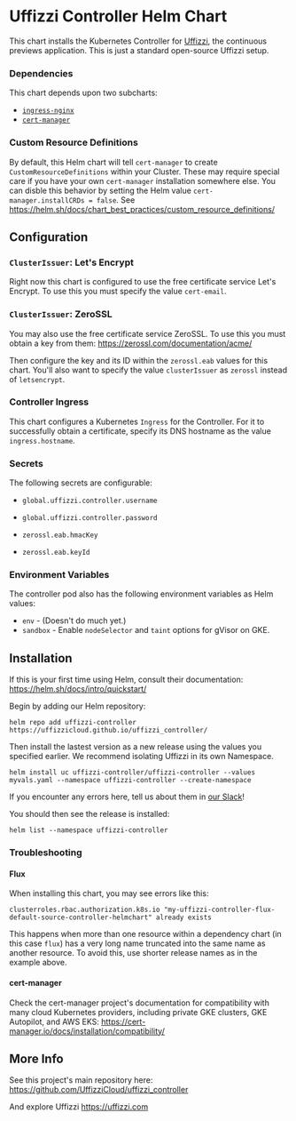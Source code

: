 # Uffizzi Controller Helm Chart

This chart installs the Kubernetes Controller for [Uffizzi](https://uffizzi.com), the continuous previews application. This is just a standard open-source Uffizzi setup.


### Dependencies

This chart depends upon two subcharts:

- [`ingress-nginx`](https://kubernetes.github.io/ingress-nginx/)
- [`cert-manager`](https://cert-manager.io/docs/)

### Custom Resource Definitions

By default, this Helm chart will tell `cert-manager` to create `CustomResourceDefinitions` within your Cluster. These may require special care if you have your own `cert-manager` installation somewhere else. You can disble this behavior by setting the Helm value `cert-manager.installCRDs = false`. See https://helm.sh/docs/chart_best_practices/custom_resource_definitions/

## Configuration

### `ClusterIssuer`: Let's Encrypt

Right now this chart is configured to use the free certificate service Let's Encrypt. To use this you must specify the value `cert-email`.

### `ClusterIssuer`: ZeroSSL

You may also use the free certificate service ZeroSSL. To use this you must obtain a key from them: https://zerossl.com/documentation/acme/

Then configure the key and its ID within the `zerossl.eab` values for this chart. You'll also want to specify the value `clusterIssuer` as `zerossl` instead of `letsencrypt`.

### Controller Ingress

This chart configures a Kubernetes `Ingress` for the Controller. For it to successfully obtain a certificate, specify its DNS hostname as the value `ingress.hostname`.

### Secrets

The following secrets are configurable:

- `global.uffizzi.controller.username`
- `global.uffizzi.controller.password`

- `zerossl.eab.hmacKey`
- `zerossl.eab.keyId`

### Environment Variables

The controller pod also has the following environment variables as Helm values:

- `env` - (Doesn't do much yet.)
- `sandbox` - Enable `nodeSelector` and `taint` options for gVisor on GKE.

## Installation

If this is your first time using Helm, consult their documentation: https://helm.sh/docs/intro/quickstart/

Begin by adding our Helm repository:

```
helm repo add uffizzi-controller https://uffizzicloud.github.io/uffizzi_controller/
```

Then install the lastest version as a new release using the values you specified earlier. We recommend isolating Uffizzi in its own Namespace.

```
helm install uc uffizzi-controller/uffizzi-controller --values myvals.yaml --namespace uffizzi-controller --create-namespace
```

If you encounter any errors here, tell us about them in [our Slack](https://join.slack.com/t/uffizzi/shared_invite/zt-ffr4o3x0-J~0yVT6qgFV~wmGm19Ux9A)!

You should then see the release is installed:
```
helm list --namespace uffizzi-controller
```

### Troubleshooting

#### Flux

When installing this chart, you may see errors like this:
```
clusterroles.rbac.authorization.k8s.io "my-uffizzi-controller-flux-default-source-controller-helmchart" already exists
```

This happens when more than one resource within a dependency chart (in this case `flux`) has a very long name truncated into the same name as another resource. To avoid this, use shorter release names as in the example above.

#### cert-manager

Check the cert-manager project's documentation for compatibility with many cloud Kubernetes providers, including private GKE clusters, GKE Autopilot, and AWS EKS: https://cert-manager.io/docs/installation/compatibility/

## More Info

See this project's main repository here: https://github.com/UffizziCloud/uffizzi_controller

And explore Uffizzi https://uffizzi.com
